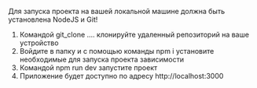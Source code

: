 Для запуска проекта на вашей локальной машине должна быть установлена NodeJS и Git!
1. Командой git_clone .... клонируйте удаленный репозиторий на ваше устройство
2. Войдите в папку и с помощью команды npm i установите необходимые для запуска проекта зависимости
3. Командой npm run dev запустите проект 
4. Приложение будет доступно по адресу http://localhost:3000
